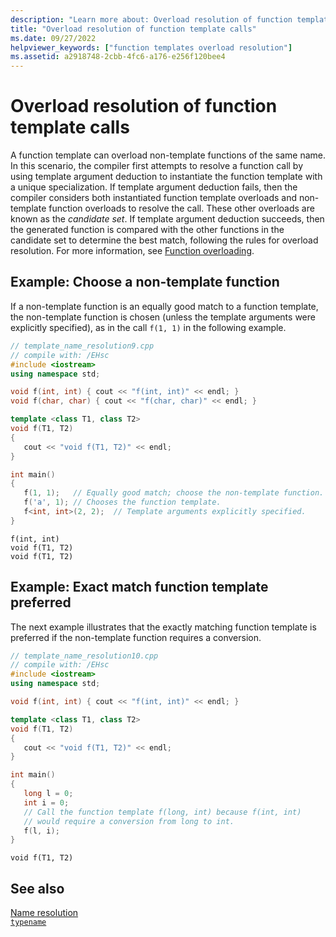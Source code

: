 ```yaml
---
description: "Learn more about: Overload resolution of function template calls"
title: "Overload resolution of function template calls"
ms.date: 09/27/2022
helpviewer_keywords: ["function templates overload resolution"]
ms.assetid: a2918748-2cbb-4fc6-a176-e256f120bee4
---
```

# Overload resolution of function template calls

A function template can overload non-template functions of the same name. In this scenario, the compiler first attempts to resolve a function call by using template argument deduction to instantiate the function template with a unique specialization. If template argument deduction fails, then the compiler considers both instantiated function template overloads and non-template function overloads to resolve the call. These other overloads are known as the *candidate set*. If template argument deduction succeeds, then the generated function is compared with the other functions in the candidate set to determine the best match, following the rules for overload resolution. For more information, see [Function overloading](function-overloading.md).

## Example: Choose a non-template function

If a non-template function is an equally good match to a function template, the non-template function is chosen (unless the template arguments were explicitly specified), as in the call `f(1, 1)` in the following example.

```cpp
// template_name_resolution9.cpp
// compile with: /EHsc
#include <iostream>
using namespace std;

void f(int, int) { cout << "f(int, int)" << endl; }
void f(char, char) { cout << "f(char, char)" << endl; }

template <class T1, class T2>
void f(T1, T2)
{
   cout << "void f(T1, T2)" << endl;
}

int main()
{
   f(1, 1);   // Equally good match; choose the non-template function.
   f('a', 1); // Chooses the function template.
   f<int, int>(2, 2);  // Template arguments explicitly specified.
}
```

```Output
f(int, int)
void f(T1, T2)
void f(T1, T2)
```

## Example: Exact match function template preferred

The next example illustrates that the exactly matching function template is preferred if the non-template function requires a conversion.

```cpp
// template_name_resolution10.cpp
// compile with: /EHsc
#include <iostream>
using namespace std;

void f(int, int) { cout << "f(int, int)" << endl; }

template <class T1, class T2>
void f(T1, T2)
{
   cout << "void f(T1, T2)" << endl;
}

int main()
{
   long l = 0;
   int i = 0;
   // Call the function template f(long, int) because f(int, int)
   // would require a conversion from long to int.
   f(l, i);
}
```

```Output
void f(T1, T2)
```

## See also

[Name resolution](templates-and-name-resolution.md)\
[`typename`](typename.md)
